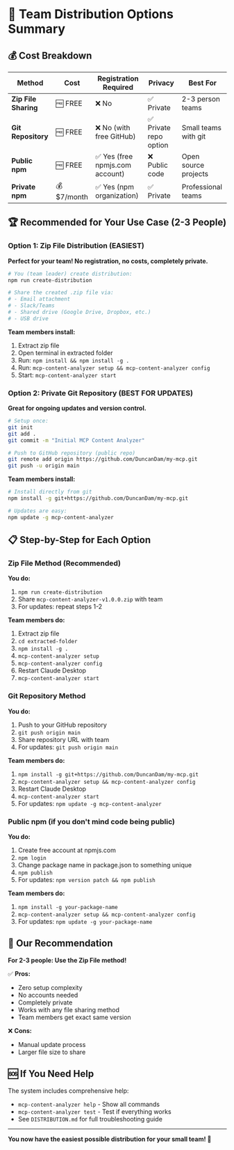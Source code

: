 # 🚀 Team Distribution Options Summary

## 💰 Cost Breakdown

| Method | Cost | Registration Required | Privacy | Best For |
|--------|------|----------------------|---------|----------|
| **Zip File Sharing** | 🆓 FREE | ❌ No | ✅ Private | 2-3 person teams |
| **Git Repository** | 🆓 FREE | ❌ No (with free GitHub) | ✅ Private repo option | Small teams with git |
| **Public npm** | 🆓 FREE | ✅ Yes (free npmjs.com account) | ❌ Public code | Open source projects |
| **Private npm** | 💰 $7/month | ✅ Yes (npm organization) | ✅ Private | Professional teams |

## 🏆 Recommended for Your Use Case (2-3 People)

### **Option 1: Zip File Distribution (EASIEST)**

**Perfect for your team! No registration, no costs, completely private.**

```bash
# You (team leader) create distribution:
npm run create-distribution

# Share the created .zip file via:
# - Email attachment
# - Slack/Teams
# - Shared drive (Google Drive, Dropbox, etc.)
# - USB drive
```

**Team members install:**
1. Extract zip file
2. Open terminal in extracted folder
3. Run: `npm install && npm install -g .`
4. Run: `mcp-content-analyzer setup && mcp-content-analyzer config`
5. Start: `mcp-content-analyzer start`

### **Option 2: Private Git Repository (BEST FOR UPDATES)**

**Great for ongoing updates and version control.**

```bash
# Setup once:
git init
git add .
git commit -m "Initial MCP Content Analyzer"

# Push to GitHub repository (public repo)
git remote add origin https://github.com/DuncanDam/my-mcp.git
git push -u origin main
```

**Team members install:**
```bash
# Install directly from git
npm install -g git+https://github.com/DuncanDam/my-mcp.git

# Updates are easy:
npm update -g mcp-content-analyzer
```

## 📋 Step-by-Step for Each Option

### Zip File Method (Recommended)

**You do:**
1. `npm run create-distribution`
2. Share `mcp-content-analyzer-v1.0.0.zip` with team
3. For updates: repeat steps 1-2

**Team members do:**
1. Extract zip file
2. `cd extracted-folder`
3. `npm install -g .`
4. `mcp-content-analyzer setup`
5. `mcp-content-analyzer config`
6. Restart Claude Desktop
7. `mcp-content-analyzer start`

### Git Repository Method

**You do:**
1. Push to your GitHub repository
2. `git push origin main`
3. Share repository URL with team
4. For updates: `git push origin main`

**Team members do:**
1. `npm install -g git+https://github.com/DuncanDam/my-mcp.git`
2. `mcp-content-analyzer setup && mcp-content-analyzer config`
3. Restart Claude Desktop
4. `mcp-content-analyzer start`
5. For updates: `npm update -g mcp-content-analyzer`

### Public npm (if you don't mind code being public)

**You do:**
1. Create free account at npmjs.com
2. `npm login`
3. Change package name in package.json to something unique
4. `npm publish`
5. For updates: `npm version patch && npm publish`

**Team members do:**
1. `npm install -g your-package-name`
2. `mcp-content-analyzer setup && mcp-content-analyzer config`
3. For updates: `npm update -g your-package-name`

## 🎯 Our Recommendation

**For 2-3 people: Use the Zip File method!**

✅ **Pros:**
- Zero setup complexity
- No accounts needed
- Completely private
- Works with any file sharing method
- Team members get exact same version

❌ **Cons:**
- Manual update process
- Larger file size to share

## 🆘 If You Need Help

The system includes comprehensive help:
- `mcp-content-analyzer help` - Show all commands
- `mcp-content-analyzer test` - Test if everything works
- See `DISTRIBUTION.md` for full troubleshooting guide

---

**You now have the easiest possible distribution for your small team! 🎉**